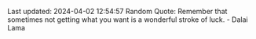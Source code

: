 Last updated: 2024-04-02 12:54:57
Random Quote: Remember that sometimes not getting what you want is a wonderful stroke of luck. - Dalai Lama